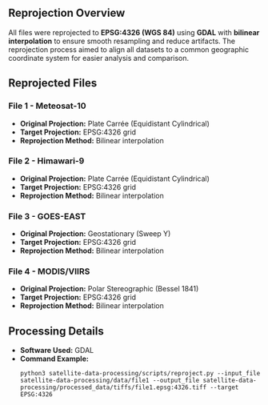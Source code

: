 ## Reprojection Overview  
All files were reprojected to **EPSG:4326 (WGS 84)** using **GDAL** with **bilinear interpolation** to ensure smooth resampling and reduce artifacts. The reprojection process aimed to align all datasets to a common geographic coordinate system for easier analysis and comparison.  

## Reprojected Files  

### File 1 - Meteosat-10  
- **Original Projection:** Plate Carrée (Equidistant Cylindrical)  
- **Target Projection:** EPSG:4326 grid
- **Reprojection Method:** Bilinear interpolation  

### File 2 - Himawari-9  
- **Original Projection:** Plate Carrée (Equidistant Cylindrical)  
- **Target Projection:** EPSG:4326 grid
- **Reprojection Method:** Bilinear interpolation  

### File 3 - GOES-EAST  
- **Original Projection:** Geostationary (Sweep Y)  
- **Target Projection:** EPSG:4326 grid
- **Reprojection Method:** Bilinear interpolation  

### File 4 - MODIS/VIIRS  
- **Original Projection:** Polar Stereographic (Bessel 1841)  
- **Target Projection:** EPSG:4326 grid
- **Reprojection Method:** Bilinear interpolation  

## Processing Details  
- **Software Used:** GDAL  
- **Command Example:**  
  ```shell
  python3 satellite-data-processing/scripts/reproject.py --input_file satellite-data-processing/data/file1 --output_file satellite-data-processing/processed_data/tiffs/file1.epsg:4326.tiff --target EPSG:4326
  ```
